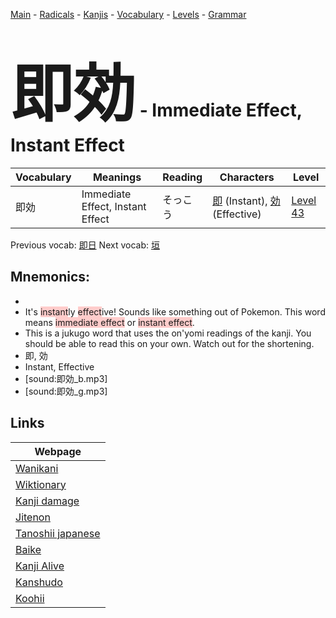<style> bigfont {font-size: 100px}</style>
[Main](../README.md) -
[Radicals](../radicals.md) -
[Kanjis](../kanjis.md) -
[Vocabulary](../vocabulary.md) -
[Levels](../levels.md) -
[Grammar](../grammar.md)
# <bigfont> 即効</bigfont> - Immediate Effect, Instant Effect 

| Vocabulary | Meanings | Reading | Characters | Level |
| --- | --- | --- | --- | --- |
| 即効 | Immediate Effect, Instant Effect | そっこう |  [即](../kanjis/即.md) (Instant), [効](../kanjis/効.md) (Effective) | [Level 43](../levels/wk_level43.md) |

Previous vocab: [即日](即日.md) Next vocab: [垣](垣.md) 

## Mnemonics:

* 
* It's <span style="background-color:#ffcccb"> instant</span>ly <span style="background-color:#ffcccb"> effect</span>ive! Sounds like something out of Pokemon. This word means <span style="background-color:#ffcccb"> immediate effect</span> or <span style="background-color:#ffcccb"> instant effect</span>.
* This is a jukugo word that uses the on'yomi readings of the kanji. You should be able to read this on your own. Watch out for the shortening.
* 即, 効
* Instant, Effective
* [sound:即効_b.mp3]
* [sound:即効_g.mp3]


## Links 

| Webpage |
| --- |
| [Wanikani          ](https://www.wanikani.com/kanji/即効) |
| [Wiktionary        ](https://en.wiktionary.org/wiki/即効) |
| [Kanji damage      ](http://www.kanjidamage.com/kanji/search?utf8=✓&q=即効) |
| [Jitenon           ](https://jitenon.com/kanji/即効) |
| [Tanoshii japanese ](https://www.tanoshiijapanese.com/dictionary/kanji.cfm?k=即効) |
| [Baike             ](https://baike.baidu.com/item/即効) |
| [Kanji Alive       ](https://app.kanjialive.com/即効) |
| [Kanshudo          ](https://www.kanshudo.com/searchmn?q=即効) |
| [Koohii            ](https://kanji.koohii.com/study/kanji/即効) |
